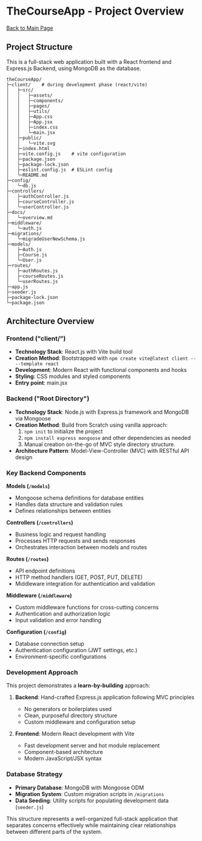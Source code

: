 # TheCourseApp - Project Overview

[Back to Main Page](../README.md)

## Project Structure

This is a full-stack web application built with a React frontend and Express.js Backend, using MongoDB as the database.

```
theCourseApp/
├─client/    # during development phase (react/vite)
│   ├─src/
│   │   ├─assets/
│   │   ├─components/
│   │   ├─pages/
│   │   ├─utils/
│   │   ├─App.css
│   │   ├─App.jsx
│   │   ├─index.css
│   │   └─main.jsx
│   ├─public/
│   │   └─vite.svg
│   ├─index.html
│   ├─vite.config.js    # vite configuration
│   ├─package.json
│   ├─package-lock.json
│   ├─eslint.config.js  # ESLint config  
│   └─README.md
├─config/
│   └─db.js
├─controllers/
│   ├─authController.js
│   ├─courseController.js
│   └─userController.js
├─docs/
│   └─overview.md
├─middleware/
│   └─auth.js
├─migrations/
│   └─migradeUserNewSchema.js
├─models/
│   ├─Auth.js
│   ├─Course.js
│   └─User.js
├─routes/
│   ├─authRoutes.js
│   ├─courseRoutes.js
│   └─userRoutes.js
├─app.js
├─seeder.js
├─package-lock.json
└─package.json
```

## Architecture Overview

### Frontend ("client/")
- **Technology Stack**: React.js with Vite build tool
- **Creation Method**: Bootstrapped with `npm create vite@latest client -- --template react`
- **Development**: Modern React with functional components and hooks
- **Styling**: CSS modules and styled components
- **Entry point**: main.jsx

### Backend ("Root Directory")
- **Technology Stack**: Node.js with Express.js framework and MongoDB via Mongoose
- **Creation Method**: Build from Scratch using vanilla approach:
    1. `npm init` to initialize the project
    2. `npm install express mongoose` and other dependencies as needed
    3. Manual creation on-the-go of MVC style directory structure.
- **Architecture Pattern**: Model-View-Controller (MVC) with RESTful API design

### Key Backend Components

**Models (`/models`)**
- Mongoose schema definitions for database entities
- Handles data structure and validation rules
- Defines relationships between entities

**Controllers (`/controllers`)**
- Business logic and request handling
- Processes HTTP requests and sends responses
- Orchestrates interaction between models and routes

**Routes (`/routes`)**
- API endpoint definitions
- HTTP method handlers (GET, POST, PUT, DELETE)
- Middleware integration for authentication and validation

**Middleware (`/middleware`)**
- Custom middleware functions for cross-cutting concerns
- Authentication and authorization logic
- Input validation and error handling

**Configuration (`/config`)**
- Database connection setup
- Authentication configuration (JWT settings, etc.)
- Environment-specific configurations

### Development Approach

This project demonstrates a **learn-by-building** approach:

1. **Backend**: Hand-crafted Express.js application following MVC principles
   - No generators or boilerplates used
   - Clean, purposeful directory structure
   - Custom middleware and configuration setup

2. **Frontend**: Modern React development with Vite
   - Fast development server and hot module replacement
   - Component-based architecture
   - Modern JavaScript/JSX syntax

### Database Strategy
- **Primary Database**: MongoDB with Mongoose ODM
- **Migration System**: Custom migration scripts in `/migrations`
- **Data Seeding**: Utility scripts for populating development data (`seeder.js`)

This structure represents a well-organized full-stack application that separates concerns effectively while maintaining clear relationships between different parts of the system.


